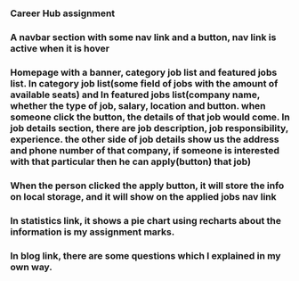 ### Career Hub assignment
### A navbar section with some nav link and a button, nav link is active when it is hover
### Homepage with a banner, category job list and featured jobs list. In category job list(some field of jobs with the amount of available seats) and In featured jobs list(company name, whether the type of job, salary, location and button. when someone click the button, the details of that job would come. In job details section, there are job description, job responsibility, experience. the other side of job details show us the address and phone number of that company, if someone is interested with that particular then he can apply(button) that job)
### When the person clicked the apply button, it will store the info on local storage, and it will show on the applied jobs nav link
### In statistics link, it shows a pie chart using recharts about the information is my assignment marks.
### In blog link, there are some questions which I explained in my own way.


